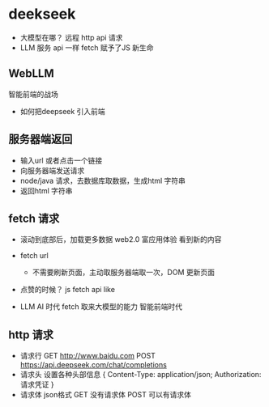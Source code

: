 # deekseek
- 大模型在哪？ 
  远程
  http api 请求 
- LLM 服务
  api 一样
  fetch 赋予了JS 新生命

## WebLLM
智能前端的战场
- 如何把deepseek 引入前端

## 服务器端返回
-  输入url 或者点击一个链接 
-  向服务器端发送请求
-  node/java 请求，去数据库取数据，生成html 字符串
-  返回html 字符串

## fetch 请求
- 滚动到底部后，加载更多数据 web2.0 富应用体验
  看到新的内容
- fetch url
  - 不需要刷新页面，主动取服务器端取一次，DOM 更新页面
- 点赞的时候？
  js fetch api like 

- LLM AI 时代
  fetch 取来大模型的能力 智能前端时代 

## http 请求
  - 请求行 GET http://www.baidu.com 
    POST https://api.deepseek.com/chat/completions
  - 请求头
    设置各种头部信息
    {
        Content-Type: application/json;
        Authorization: 请求凭证
    }
  - 请求体 json格式
    GET 没有请求体
    POST 可以有请求体